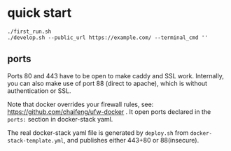# quick start

```
./first_run.sh
./develop.sh --public_url https://example.com/ --terminal_cmd ''

```
## ports
Ports 80 and 443 have to be open to make caddy and SSL work. Internally, you can also make use of port 88 (direct to apache), which is without authentication or SSL.

Note that docker overrides your firewall rules, see: https://github.com/chaifeng/ufw-docker . It open ports declared in the `ports:` section in docker-stack yaml. 

The real docker-stack yaml file is generated by `deploy.sh` from `docker-stack-template.yml`, and publishes either 443+80 or 88(insecure). 

